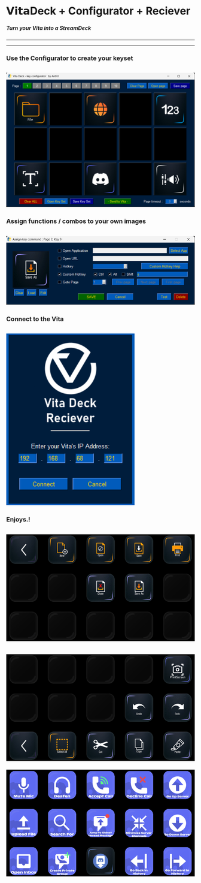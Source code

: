 # 𝗩𝗶𝘁𝗮Deck + Configurator + Reciever 
##### Turn your Vita into a StreamDeck
-----
-----
### Use the Configurator to create your keyset

![](https://github.com/AntHJ/VitaDeck/blob/main/imgs/VitaDock-01.png)
-----
### Assign functions / combos to your own images

![](https://github.com/AntHJ/VitaDeck/blob/main/imgs/VitaDock-02.png)
-----
### Connect to the Vita

![](https://github.com/AntHJ/VitaDeck/blob/main/imgs/VitaDock-03.png)
-----
### Enjoys.!
![](https://github.com/AntHJ/VitaDeck/blob/main/imgs/VitaDock-04.png)
-----
![](https://github.com/AntHJ/VitaDeck/blob/main/imgs/VitaDock-05.png)
-----
![](https://github.com/AntHJ/VitaDeck/blob/main/imgs/VitaDock-06.png)
